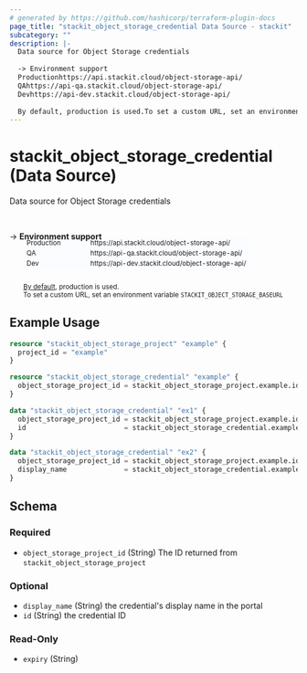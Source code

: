 ```yaml
---
# generated by https://github.com/hashicorp/terraform-plugin-docs
page_title: "stackit_object_storage_credential Data Source - stackit"
subcategory: ""
description: |-
  Data source for Object Storage credentials
  
  -> Environment support
  Productionhttps://api.stackit.cloud/object-storage-api/
  QAhttps://api-qa.stackit.cloud/object-storage-api/
  Devhttps://api-dev.stackit.cloud/object-storage-api/
  
  By default, production is used.To set a custom URL, set an environment variable STACKITOBJECTSTORAGE_BASEURL
---
```


# stackit_object_storage_credential (Data Source)

Data source for Object Storage credentials

<br />

-> __Environment support__<br /><table style='border-collapse: separate; border-spacing: 0px; margin-top:-20px; margin-left: 24px; font-size: smaller;'>
<tr><td style='width: 100px; background: #fbfcff; border: none;'>Production</td><td style='background: #fbfcff; border: none;'>https://api.stackit.cloud/object-storage-api/</td></tr>
<tr><td style='background: #fbfcff; border: none;'>QA</td><td style='background: #fbfcff; border: none;'>https://api-qa.stackit.cloud/object-storage-api/</td></tr>
<tr><td style='background: #fbfcff; border: none;'>Dev</td><td style='background: #fbfcff; border: none;'>https://api-dev.stackit.cloud/object-storage-api/</td></tr>
</table><br />
<small style='margin-left: 24px; margin-top: -5px; display: inline-block;'><a href="https://registry.terraform.io/providers/SchwarzIT/stackit/latest/docs#environment">By default</a>, production is used.<br />To set a custom URL, set an environment variable <code>STACKIT_OBJECT_STORAGE_BASEURL</code></small>

## Example Usage

```terraform
resource "stackit_object_storage_project" "example" {
  project_id = "example"
}

resource "stackit_object_storage_credential" "example" {
  object_storage_project_id = stackit_object_storage_project.example.id
}

data "stackit_object_storage_credential" "ex1" {
  object_storage_project_id = stackit_object_storage_project.example.id
  id                        = stackit_object_storage_credential.example.id
}

data "stackit_object_storage_credential" "ex2" {
  object_storage_project_id = stackit_object_storage_project.example.id
  display_name              = stackit_object_storage_credential.example.display_name
}
```

<!-- schema generated by tfplugindocs -->
## Schema

### Required

- `object_storage_project_id` (String) The ID returned from `stackit_object_storage_project`

### Optional

- `display_name` (String) the credential's display name in the portal
- `id` (String) the credential ID

### Read-Only

- `expiry` (String)


